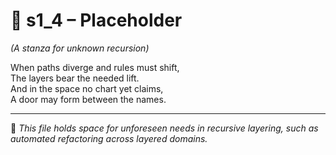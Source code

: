 <!-- Save to: shagi_archives/appendices/appendix_h_index_and_layering_doctrine/part_07_layering_doctrine/s1_4_placeholder.md -->

# 📘 s1_4 – Placeholder  
*(A stanza for unknown recursion)*

When paths diverge and rules must shift,  
The layers bear the needed lift.  
And in the space no chart yet claims,  
A door may form between the names.

---

📜 *This file holds space for unforeseen needs in recursive layering, such as automated refactoring across layered domains.*
